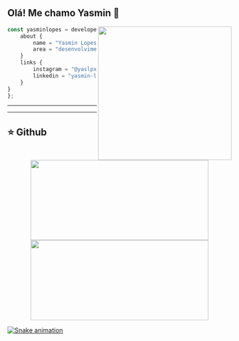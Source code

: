 


## Olá! Me chamo Yasmin 👋

<img align="right" width="300" src="https://i.giphy.com/media/YAnpMSHcurJVS/giphy.webp"/>

```JavaScript
const yasminlopes = developer {
    about {
        name = "Yasmin Lopes"
        area = "desenvolvimento web"
    }
    links {
        instagram = "@yaslpx"
        linkedin = "yasmin-lopes-841b601a1"
    }
}
};
```

----
----

## ⭐ Github 

<div align="center">
  <a href="https://github.com/yasminlopes">
  <img height="180em" width="400em" src="https://github-readme-stats.vercel.app/api?username=yasminlopes&theme=dracula&show_icons=true"/>

  <img height="180em" width="400em" src="https://github-readme-stats.vercel.app/api/top-langs/?username=yasminlopes&layout=compact&langs_count=7&theme=dracula"/>
</div>

  ![Snake animation](https://github.com/yasminlopes/yasminlopes/blob/output/github-contribution-grid-snake.svg)
 
